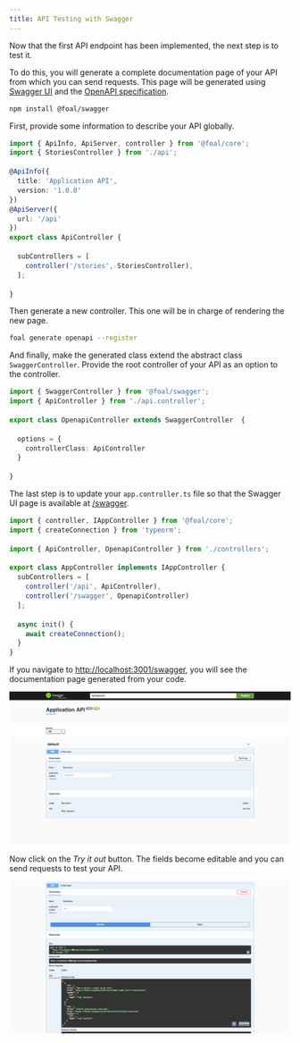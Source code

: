 ```yaml
---
title: API Testing with Swagger
---
```


Now that the first API endpoint has been implemented, the next step is to test it.

To do this, you will generate a complete documentation page of your API from which you can send requests. This page will be generated using [Swagger UI](https://swagger.io/tools/swagger-ui/) and the [OpenAPI specification](https://github.com/OAI/OpenAPI-Specification/).

```bash
npm install @foal/swagger
```

First, provide some information to describe your API globally.

```typescript
import { ApiInfo, ApiServer, controller } from '@foal/core';
import { StoriesController } from './api';

@ApiInfo({
  title: 'Application API',
  version: '1.0.0'
})
@ApiServer({
  url: '/api'
})
export class ApiController {

  subControllers = [
    controller('/stories', StoriesController),
  ];

}

```

Then generate a new controller. This one will be in charge of rendering the new page.

```bash
foal generate openapi --register
```

And finally, make the generated class extend the abstract class `SwaggerController`. Provide the root controller of your API as an option to the controller.

```typescript
import { SwaggerController } from '@foal/swagger';
import { ApiController } from './api.controller';

export class OpenapiController extends SwaggerController  {

  options = {
    controllerClass: ApiController
  }

}
```

The last step is to update your `app.controller.ts` file so that the Swagger UI page is available at [/swagger](http://localhost:3001/swagger).

```typescript
import { controller, IAppController } from '@foal/core';
import { createConnection } from 'typeorm';

import { ApiController, OpenapiController } from './controllers';

export class AppController implements IAppController {
  subControllers = [
    controller('/api', ApiController),
    controller('/swagger', OpenapiController)
  ];

  async init() {
    await createConnection();
  }
}

```

If you navigate to [http://localhost:3001/swagger](http://localhost:3001/swagger), you will see the documentation page generated from your code.

![Swagger page](./images/swagger1.png)

Now click on the *Try it out* button. The fields become editable and you can send requests to test your API.

![Swagger page](./images/swagger2.png)